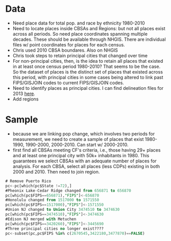 # Data

* Need place data for total pop. and race by ethnicity 1980-2010
* Need to locate places inside CBSAs and Regions: but not all places exist across all periods. So need place coordinates spanning multiple decades. These should be available through NHGIS. There are individual files w/ point coordinates for places for each census.
* Chris used 2010 CBSA boundares. Also on NHGIS
* Chris took steps to retain principal cities that changed over time
* For non-principal cities, then, is the idea to retain all places that existed in at least once census period 1980-2010? That seems to be the case. So the dataset of places is the distinct set of places that existed across this period, with principal cities in some cases being altered to link past FIPS/GISJOIN codes to current FIPS/GISJOIN codes.
* Need to identify places as principal cities. I can find delineation files for 2013 [here](https://www.census.gov/geographies/reference-files/time-series/demo/metro-micro/delineation-files.html). 
* Add regions

# Sample
* because we are linking pop change, which involves two periods for measurement, we need to create a sample of places that exist 1980-1990, 1990-2000, 2000-2010. Can start w/ 2000-2010.
* first find all CBSAs meeting CF's criteria, i.e., those having 29+ places and at least one principal city with 50k+ inhabitants in 1980. This guarantees we select CBSAs with an adequate number of places for analysis. For each CBSA, select all places (less CDPs) existing in both 2000 and 2010. Then need to join region.

```sql
# Remove Puerto Rico
pc<-pc[which(pc$State !=72),]
#Pheonix Lake-Cedar Ridge changed from 656871 to 656870
pc[which(pc$FIPS==656871),"FIPS"]<-656870
#Honolulu changed from 1517000 to 1571550
pc[which(pc$FIPS==1517000),"FIPS"]<-1571550
#Union NJ changed to Union City 3474510 to 3474630
pc[which(pc$FIPS==3474510),"FIPS"]<-3474630
#Edison NJ merged with Metuchen
pc[which(pc$FIPS==3420260),"FIPS"]<-3445690
#Three principal cities no longer exist????
pc<-subset(pc,pc$FIPS %in% c(2670545,3422180,3477870)==FALSE)
```

